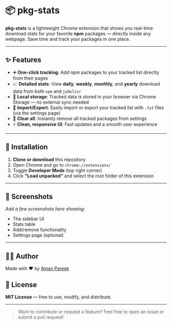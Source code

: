 # 📦 pkg-stats

**pkg-stats** is a lightweight Chrome extension that shows you real-time download stats for your favorite **npm** packages — directly inside any webpage. Save time and track your packages in one place.

---

## ✨ Features

- ➕ **One-click tracking**: Add npm packages to your tracked list directly from their pages
- 📈 **Detailed stats**: View **daily**, **weekly**, **monthly**, and **yearly** download data from both `npm` and `jsDelivr`
- 💾 **Local storage**: Tracked data is stored in your browser via Chrome Storage — no external sync needed
- 🔄 **Import/Export**: Easily import or export your tracked list with `.txt` files (via the settings page)
- 🧹 **Clear all**: Instantly remove all tracked packages from settings
- ⚡ **Clean, responsive UI**: Fast updates and a smooth user experience

---

## 🚀 Installation

1. **Clone or download** this repository
2. Open Chrome and go to `chrome://extensions/`
3. Toggle **Developer Mode** (top right corner)
4. Click **“Load unpacked”** and select the root folder of this extension

---

## 📸 Screenshots

_Add a few screenshots here showing:_

- The sidebar UI
- Stats table
- Add/remove functionality
- Settings page (optional)

---

## 🙋‍♂️ Author

Made with ❤️ by [Aman Pareek](https://amanpareek.in)

## 📝 License

**MIT License** — free to use, modify, and distribute.

---

> Want to contribute or request a feature? Feel free to open an issue or submit a pull request!
